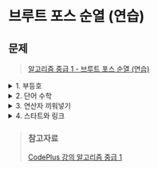 # 브루트 포스 순열 (연습)

## 문제
> [알고리즘 중급 1 - 브루트 포스 순열 (연습)](https://www.acmicpc.net/workbook/view/3972)

<details>
<summary>1. 부등호</summary>
<div markdown='1'>

- 부등호 기호 < 와 >가 나열 된 수열 A가 있다.
- 기호의 앞 뒤에 한 자리 숫자를 넣어서 모든 부등호 관계를 만족 시키려고 한다
- 이 때, 선택된 수는 모두 달라야 한다.
- k개의 부등호 관계를 모두 만족시키는 (k+1)개 자리의 정수 중에서 최대값과 최소값을 구하는 문제
- k <= 9, k+1 <= 10
- 선택된 숫자는 모두 달라야 하기 때문에, 가능한 수의 개수는 10!개 이다.
- 모두 해보고, 가장 큰 수와 작은 수를 구해본다.
> - 입력으로 주어진 부등호가 ` < > ` 이고 가장 큰 수를 구하는 경우를 생각해보자.
> -  이 부등호에는 숫자가 총 3개 필요하기 때문에, 가장 큰 숫자 3개인 9 8 7로 구성되는 것이 정답임을 알 수 있다.
> - 반대로 가장 작은 수를 구하는 경우에는 0 1 2로 구성되는 것이 정답이 된다.


1. 
- 최대값, 최소값을 구하는 것이므로 전체를 계산한 다음 구하는 것보다, 작은 수와 큰 수를 저장하는 배열을 만들고, 
- 이를 활용해서 다음 순열, 이전 순열을 활용해서 구하면 빠르게 풀 수 있다.
```java
static boolean check(ArrayList<Integer> perm, ArrayList<Character> a){
    for(int i=0;i<a.size();i++){
        if(a.get(i)=='<'&&perm.get(i)>perm.get(i+1)){
            return false;
        }
        if(a.get(i)=='>'&&perm.get(i)<perm.get(i+1)){
            return false;
        }
    }
    return true;
}
public static void main(String[] args) throws Exception {
        BufferedReader br = new BufferedReader(new InputStreamReader(System.in));
        n = Integer.parseInt(br.readLine());
        StringTokenizer stk = new StringTokenizer(br.readLine());
        op = new char[n];
        for (int i = 0; i < n; i++) {
            op[i] = stk.nextToken().charAt(0);
        }
        ArrayList<Integer> small = new ArrayList<>();
        ArrayList<Integer> big = new ArrayList<>();
        for(int i=0;i<=k;i++){
            small.add(i);
            big.add(9-i);
        }
        do{
            if(check(small,a)){
                break;
            }
        }while(nextPermutation(small));
        do{
            if(check(big,a)){
                break;
            }
        }while(prevPermutation(big));
        ...
    }
```
나의 풀이
```java
import java.io.*;
import java.util.*;

public class Main {
    static char[] op;
    static boolean[] visited = new boolean[10];
    static int n;
    static ArrayList<String> result = new ArrayList<>();
    public static void main(String[] args) throws Exception {
        BufferedReader br = new BufferedReader(new InputStreamReader(System.in));
        n = Integer.parseInt(br.readLine());
        StringTokenizer stk = new StringTokenizer(br.readLine());
        op = new char[n+1];
        for (int i = 1; i <= n; i++) {
            op[i] = stk.nextToken().charAt(0);
        }
        permutation(0,"");
        Collections.sort(result);
        System.out.println(result.get(result.size()-1)+"\n"+result.get(0));
    }
    static void permutation(int l,String s){
        if(l==n+1){
            result.add(s);
        }else{
            for(int i=0;i<10;i++){
                if(!visited[i]){
                    if(l==0){
                        visited[i] = true;
                        permutation(l+1,s+i);
                        visited[i] = false;
                    }else{
                        if((op[l]=='<'&&s.charAt(l-1)-'0'<i)||(op[l]=='>'&&s.charAt(l-1)-'0'>i)){
                            visited[i] = true;
                            permutation(l+1,s+i);
                            visited[i] = false;
                        }
                    }
                }
            }
        }
    }
}
```
</div>
</details>

<details>
<summary>2. 단어 수학</summary>
<div markdown='1'>

- 단어 수학은 0부터 9까지의 수를 알파벳 하나로 나타낸 것이다.
- N개의 단어를 수로 바꾼 다음에, 합의 최대값을 구하는 문제이다 (1 <= N <= 10)
- 서로 다른 알파벳의 개수는 10개이다.
- 서로 다른 알파벳이 10개 밖에 안되기 때문에, 각각의 알파벳에 0부터 9까지의 숫자를 적절히 대입하면 된다.
- 이 때, 합의 최대값을 구하는 문제이기 때문에, 서로 다른 알파벳이 M개라면, 큰 숫자 M개만 넣어서 조사해보면 된다.

나의 풀이
```java
import java.io.*;
import java.util.*;

public class Main {
    public static void main(String[] args) throws Exception {
        BufferedReader br = new BufferedReader(new InputStreamReader(System.in));
        int n = Integer.parseInt(br.readLine());
        Integer[] alpha = new Integer[28];
        for(int i=0;i<28;i++) alpha[i] = 0;
        for (int i = 0; i < n; i++) {
            String s = br.readLine();
            int len = s.length();
            for (int j = 0; j < len ; j++) {
                alpha[s.charAt(j)-'A'] += (int)Math.pow(10,len-j-1);
            }
        }

        Arrays.sort(alpha,new Comparator<Integer>(){
            @Override
            public int compare(Integer o1, Integer o2) {
                return Integer.compare(o2,o1);
            }
        });
        int ans = 0;
        int idx = 9;
        for (int i = 0; i < 28; i++) {
            if(alpha[i]==0)break;
            ans += alpha[i]*idx--;
        }
        System.out.println(ans);
    }
}
```
</div>
</details>

<details>
<summary>3. 연산자 끼워넣기</summary>
<div markdown='1'>

- N개의 수로 이루어진 수열과 N-1개의 연산자가 있다. (2 <= N <= 11)
- 이 때, 수와 수 사이에 연산자를 하나씩 끼워넣어서 만들 수 있는 수식 결과의 최대값과 최소값을 구하는 문제
- 수식의 계산은 연산자 우선순위를 무시하고 앞에서부터 진행한다.
- 수의 순서는 바꿀 수 없다.
- 수열 = [1, 2, 3, 4, 5, 6], 연산자 = `+`:2개, `-`:1개, `x`:1개, `/`:1개인 경우
- 60가지가 가능하다.
    + 왜 60가지? 5!은 120아닌가?
    + 여기서는 중복되는 경우가 있을 수 있다. (+가 2개있으므로)
    + 따라서 5!/2! 으로 계산하여야 한다.
- N <= 11이고, 연산자는 최대 10개이기 때문에, N!가지로 모든 경우의 수를 순회해본다.

나의 풀이
```java
import java.io.*;
import java.util.*;

public class Main {
    static int n, min = Integer.MAX_VALUE, max = Integer.MIN_VALUE;
    static int[] numbers, op;
    static boolean[] visited;

    public static void main(String[] args) throws Exception {
        BufferedReader br = new BufferedReader(new InputStreamReader(System.in));
        n = Integer.parseInt(br.readLine());
        numbers = new int[n];
        op = new int[n - 1];
        visited = new boolean[n - 1];
        StringTokenizer stk = new StringTokenizer(br.readLine());
        for (int i = 0; i < n; i++) {
            numbers[i] = Integer.parseInt(stk.nextToken());
        }
        stk = new StringTokenizer(br.readLine());
        for (int i = 0, cnt = 0; i < 4; i++) {
            int tmp = Integer.parseInt(stk.nextToken());
            for (int j = 0; j < tmp; j++) {
                op[cnt++] = i;
            }
        }
        go(0, new int[n - 1]);
        System.out.println(max + "\n" + min);
    }

    static void go(int l, int[] ary) {
        if (n - 1 == l) {
            int result = numbers[0];
            for (int i = 0; i < n - 1; i++) {
                if (ary[i] == 0) {
                    result += numbers[i+1];
                } else if (ary[i] == 1) {
                    result -= numbers[i+1];
                } else if (ary[i] == 2) {
                    result *= numbers[i+1];
                } else if (ary[i] == 3) {
                    result /= numbers[i+1];
                }
            }
            min = Math.min(result,min);
            max = Math.max(result,max);
        } else {
            for (int i = 0; i < n - 1; i++) {
                if (!visited[i]) {
                    visited[i] = true;
                    ary[l] = op[i];
                    go(l + 1, ary);
                    visited[i] = false;
                }
            }
        }
    }
}
```
</div>
</details>

<details>
<summary>4. 스타트와 링크</summary>
<div markdown='1'>

- N명을 N/2명씩 두 팀으로 나누려고 한다. (4 <= N <= 20, N은 짝수)
- 두 팀의 능력치를 구한 다음, 차이의 최소값을 구하는 문제
- S[i][j] = i번 사람과 j번 사람이 같은 팀에 속했을 때, 팀에 더해지는 능력치
- 팀의 능력치 : 팀에 속한 모든 쌍의 S[i][j]의 합
- N명을 N/2명 씩 두 팀으로 나누려고 한다.
- 이것은, 0을 N/2개, 1을 N/2개 넣어서 모든 순열을 구하는 것으로 다 해볼 수 있다.

```java
    public static void main(String[] args) throws Exception {
        BufferedReader br = new BufferedReader(new InputStreamReader(System.in));
        int n = Integer.parseInt(br.readLine());
        int[][] board = new int[n+1][n+1];
        for(int i=0;i<n;i++){
            StringTokenizer stk = new StringTokenizer(br.readLine());
            for(int j=0;j<n;j++){
                board[i][j] = Integer.parseInt(stk.nextToken());
            }
        }
        int[] b = new int[n];
        for (int i = 0; i < n / 2; i++) {
            b[i]=1;
        }
        Arrays.sort(b);
        int ans = Integer.MAX_VALUE;
        do{
            ArrayList<Integer> first = new ArrayList<>();
            ArrayList<Integer> second = new ArrayList<>();

            for (int i = 0; i < n; i++) {
                if(b[i]==0){
                    first.add(i);
                }else{
                    second.add(i);
                }
            }
            int one = 0;
            int two = 0;
            for (int i = 0; i < n / 2; i++) {
                for (int j = 0; j < n / 2; j++) {
                    if(i==j) continue;
                    one += board[first.get(j)][first.get(j)];
                    two += board[second.get(j)][second.get(j)];
                }
            }
            int diff = Math.abs(one-two);
            ans = Math.min(ans,diff);
        }while(nextPermutation(b));
    }
```
</div>
</details>

> ### 참고자료
> [CodePlus 강의 알고리즘 중급 1](https://code.plus/course/43)  